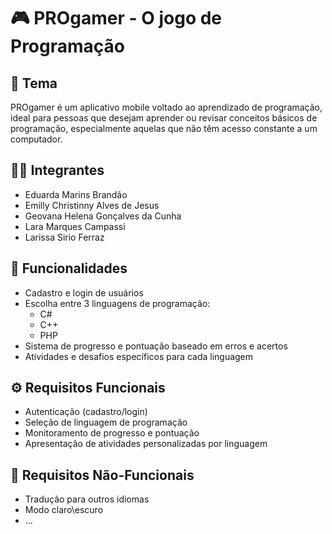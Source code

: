 # 🎮 PROgamer - O jogo de Programação

## 📱 Tema

PROgamer é um aplicativo mobile voltado ao aprendizado de programação, ideal para pessoas que desejam aprender ou revisar conceitos básicos de programação, especialmente aquelas que não têm acesso constante a um computador.

## 👩‍💻 Integrantes

- Eduarda Marins Brandão  
- Emilly Christinny Alves de Jesus  
- Geovana Helena Gonçalves da Cunha  
- Lara Marques Campassi  
- Larissa Sirio Ferraz  

## 🧩 Funcionalidades

- Cadastro e login de usuários  
- Escolha entre 3 linguagens de programação:  
  - C#  
  - C++  
  - PHP  
- Sistema de progresso e pontuação baseado em erros e acertos  
- Atividades e desafios específicos para cada linguagem

## ⚙️ Requisitos Funcionais

- Autenticação (cadastro/login)  
- Seleção de linguagem de programação  
- Monitoramento de progresso e pontuação  
- Apresentação de atividades personalizadas por linguagem

## 📐 Requisitos Não-Funcionais

- Tradução para outros idiomas
- Modo claro\escuro
- ...
